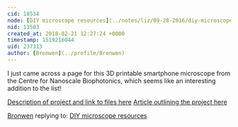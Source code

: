 ```yaml
---
cid: 18534
node: [DIY microscope resources](../notes/liz/09-28-2016/diy-microscope-resources)
nid: 13503
created_at: 2018-02-21 12:27:24 +0000
timestamp: 1519216044
uid: 237313
author: [Bronwen](../profile/Bronwen)
---
```


I just came across a page for this 3D printable smartphone microscope from the Centre for Nanoscale Biophotonics, which seems like an interesting addition to the list! 


[Description of project and link to files here](http://cnbp.org.au/online-tools)
[Article outlining the project here](https://www.nature.com/articles/s41598-018-21543-2)

[Bronwen](../profile/Bronwen) replying to: [DIY microscope resources](../notes/liz/09-28-2016/diy-microscope-resources)

